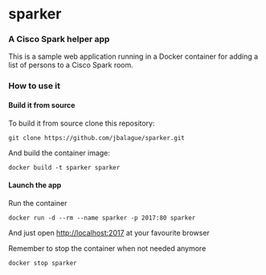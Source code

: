 # sparker
### A Cisco Spark helper app
This is a sample web application running in a Docker container for adding a list of persons to a Cisco Spark room.

### How to use it

#### Build it from source

To build it from source clone this repository:

```git clone https://github.com/jbalague/sparker.git```

And build the container image:

```docker build -t sparker sparker```

####  Launch the app

Run the container

```docker run -d --rm --name sparker -p 2017:80 sparker```

And just open [http://localhost:2017](http://localhost:2017) at your favourite browser

Remember to stop the container when not needed anymore

```docker stop sparker```


